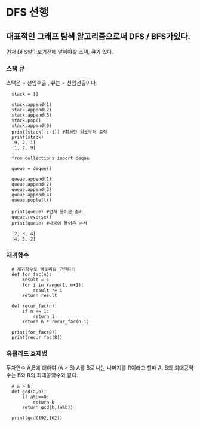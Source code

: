 # DFS 선행

## 대표적인 그래프 탐색 알고리즘으로써 DFS / BFS가있다.

먼저 DFS알아보기전에 알아야할 스택, 큐가 있다.

### 스택 큐

스택은 = 선입후출 , 큐는 = 선입선출이다.

```
  stack = []

  stack.append(1)
  stack.append(2)
  stack.append(5)
  stack.pop()
  stack.append(9)
  print(stack[::-1]) #최상단 원소부터 출력
  print(stack)
  [9, 2, 1]
  [1, 2, 9]

  from collections import deque

  queue = deque()

  queue.append(1)
  queue.append(2)
  queue.append(3)
  queue.append(4)
  queue.popleft()

  print(queue) #먼저 들어온 순서
  queue.reverse()
  print(queue) #나중에 들어온 순서

  [2, 3, 4]
  [4, 3, 2]
```

### 재귀함수

```
  # 재귀함수로 팩토리얼 구현하기
  def for_fac(n):
      result = 1
      for i in range(1, n+1):
          result *= i
      return result

  def recur_fac(n):
      if n <= 1:
          return 1
      return n * recur_fac(n-1)

  print(for_fac(8))
  print(recur_fac(8))
```

### 유클리드 호제법

두자연수 A,B에 대하여 (A > B) A를 B로 나눈 나머지를 R이라고 할때
A, B의 최대공약수는 B와 R의 최대공약수와 같다.

```
  # a > b
  def gcd(a,b):
      if a%b==0:
          return b
      return gcd(b,(a%b))

  print(gcd(192,162))
```
